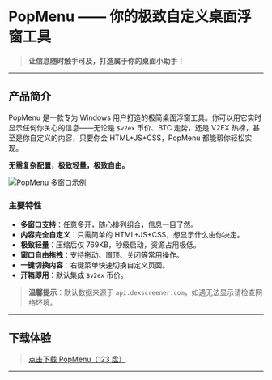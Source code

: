 # PopMenu —— 你的极致自定义桌面浮窗工具

> **让信息随时触手可及，打造属于你的桌面小助手！**

---

## 产品简介

PopMenu 是一款专为 Windows 用户打造的极简桌面浮窗工具。你可以用它实时显示任何你关心的信息——无论是 `$v2ex` 币价、BTC 走势，还是 V2EX 热榜，甚至是你自定义的内容，只要你会 HTML+JS+CSS，PopMenu 都能帮你轻松实现。

**无需复杂配置，极致轻量，极致自由。**

![PopMenu 多窗口示例](https://p.sda1.dev/26/efd050b1a767bb4ef0522f6bb9f71c28/popmenu-main.png)

### 主要特性

- **多窗口支持**：任意多开，随心排列组合，信息一目了然。
- **内容完全自定义**：只需简单的 HTML+JS+CSS，想显示什么由你决定。
- **极致轻量**：压缩后仅 769KB，秒级启动，资源占用极低。
- **窗口自由拖拽**：支持拖动、置顶、关闭等常用操作。
- **一键切换内容**：右键菜单快速切换自定义页面。
- **开箱即用**：默认集成 `$v2ex` 币价。

> **温馨提示**：默认数据来源于 `api.dexscreener.com`，如遇无法显示请检查网络环境。

---

## 下载体验

> [点击下载 PopMenu（123 盘）](https://www.123865.com/s/sDuBTd-GDGs3)

---

